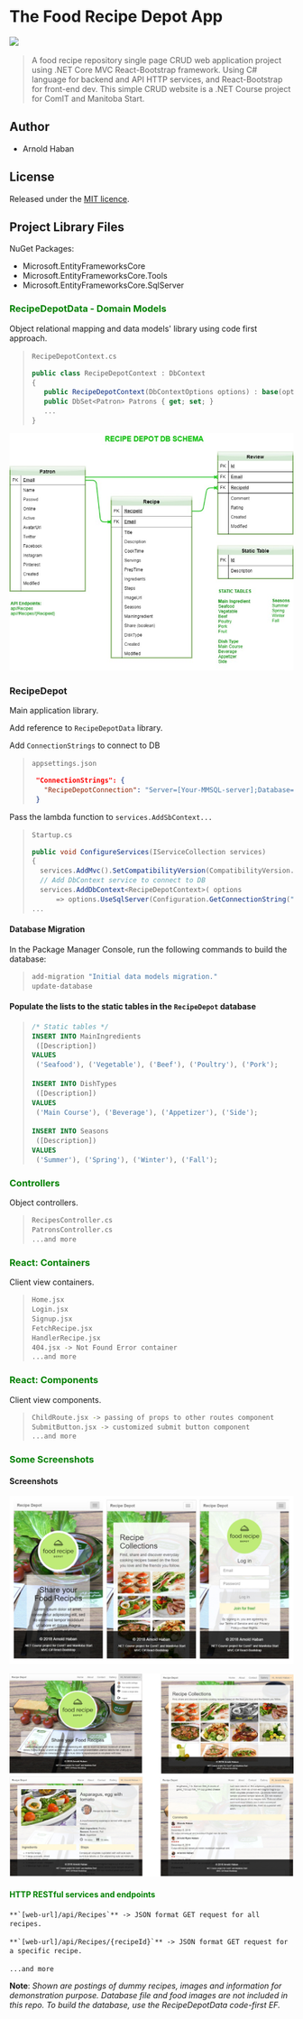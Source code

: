 # The Food Recipe Depot App

![](https://img.shields.io/badge/version-1.0.0-green.svg)

>A food recipe repository single page CRUD web application project using .NET Core MVC React-Bootstrap framework. Using C# language for backend and API HTTP services, and React-Bootstrap for front-end dev.
>This simple CRUD website is a .NET Course project for ComIT and Manitoba Start.

## Author
- Arnold Haban

## License
Released under the [MIT licence](http://opensource.org/licenses/MIT).

## Project Library Files

NuGet Packages:
* Microsoft.EntityFrameworksCore
* Microsoft.EntityFrameworksCore.Tools
* Microsoft.EntityFrameworksCore.SqlServer

### <span style="color:green">**RecipeDepotData - Domain Models**</span>

Object relational mapping and data models' library using code first approach.

>`RecipeDepotContext.cs`
>```c#
>public class RecipeDepotContext : DbContext
>{
>    public RecipeDepotContext(DbContextOptions options) : base(options) { }
>    public DbSet<Patron> Patrons { get; set; }
>    ...
>}
>```

![](https://github.com/hsbyte/recipe-depot.net-mvc-react/blob/master/.md/dbschema.jpg)

### <span style="color:greene">**RecipeDepot**</span>

Main application library.

Add reference to `RecipeDepotData` library.

Add `ConnectionStrings` to connect to DB
>`appsettings.json`
>```json
>  "ConnectionStrings": {
>    "RecipeDepotConnection": "Server=[Your-MMSQL-server];Database=RecipeDepot;Trusted_Connection=True;MultipleActiveResultSets=true;"
>  }
>```

Pass the lambda function to `services.AddSbContext...`
>`Startup.cs`
>```c#
>public void ConfigureServices(IServiceCollection services)
>{
>	services.AddMvc().SetCompatibilityVersion(CompatibilityVersion.Version_2_1);
>	// Add DbContext service to connect to DB
>   services.AddDbContext<RecipeDepotContext>( options
>   	=> options.UseSqlServer(Configuration.GetConnectionString("RecipeDepotConnection")) );
>...
>```

#### Database Migration
In the Package Manager Console, run the following commands to build the database:
>```bash
>add-migration "Initial data models migration."
>update-database
>```

#### Populate the lists to the static tables in the `RecipeDepot` database
>```sql
>/* Static tables */
>INSERT INTO MainIngredients
>  ([Description])
>VALUES
>  ('Seafood'), ('Vegetable'), ('Beef'), ('Poultry'), ('Pork');
>
>INSERT INTO DishTypes
>  ([Description])
>VALUES
>  ('Main Course'), ('Beverage'), ('Appetizer'), ('Side');
>
>INSERT INTO Seasons
>  ([Description])
>VALUES
>  ('Summer'), ('Spring'), ('Winter'), ('Fall');
>```

### <span style="color:green">**Controllers**</span>
Object controllers.
>```bash
>RecipesController.cs
>PatronsController.cs
>...and more
>```

### <span style="color:green">**React: Containers**</span>
Client view containers.
>```bash
>Home.jsx
>Login.jsx
>Signup.jsx
>FetchRecipe.jsx
>HandlerRecipe.jsx
>404.jsx -> Not Found Error container
>...and more
>```

### <span style="color:green">**React: Components**</span>
Client view components.
>```bash
>ChildRoute.jsx -> passing of props to other routes component
>SubmitButton.jsx -> customized submit button component
>...and more
>```

### <span style="color:green">Some Screenshots</span>

#### Screenshots

![](https://github.com/hsbyte/recipe-depot.net-mvc-react/blob/master/.md/view-screenshot.jpg)


![](https://github.com/hsbyte/recipe-depot.net-mvc-react/blob/master/.md/view-screenshot-1.jpg)

#### <span style="color:green">HTTP RESTful services and endpoints</span>
~~~
**`[web-url]/api/Recipes`** -> JSON format GET request for all recipes.

**`[web-url]/api/Recipes/{recipeId}`** -> JSON format GET request for a specific recipe.

...and more
~~~

**Note**: *Shown are postings of dummy recipes, images and information for demonstration purpose. Database file and food images are not included in this repo. To build the database, use the RecipeDepotData code-first EF.*
